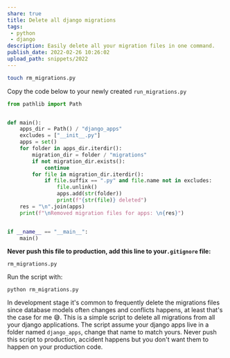 ```yaml
---
share: true
title: Delete all django migrations
tags:
 - python
 - django
description: Easily delete all your migration files in one command.
publish_date: 2022-02-26 10:26:02
upload_path: snippets/2022
---
```


```sh
touch rm_migrations.py
```

Copy the code below to your newly created `run_migrations.py`

```python
from pathlib import Path


def main():
    apps_dir = Path() / "django_apps"
    excludes = ["__init__.py"]
    apps = set()
    for folder in apps_dir.iterdir():
        migration_dir = folder / "migrations"
        if not migration_dir.exists():
            continue
        for file in migration_dir.iterdir():
            if file.suffix == ".py" and file.name not in excludes:
                file.unlink()
                apps.add(str(folder))
                print(f"{str(file)} deleted")
    res = "\n".join(apps)
    print(f"\nRemoved migration files for apps: \n{res}")


if __name__ == "__main__":
    main()
```

**Never push this file to production, add this line to your`.gitignore` file:**

```text
rm_migrations.py
```

Run the script with:

```shell
python rm_migrations.py
```

In development stage it's common to frequently delete the migrations files since database models often changes and conflicts happens, at least that's the case for me 😅. This is a simple script to delete all migrations from all your django applications.
The script assume your django apps live in a folder named `django_apps`, change that name to match yours. Never push this script to production, accident happens but you don't want them to happen on your production code.
